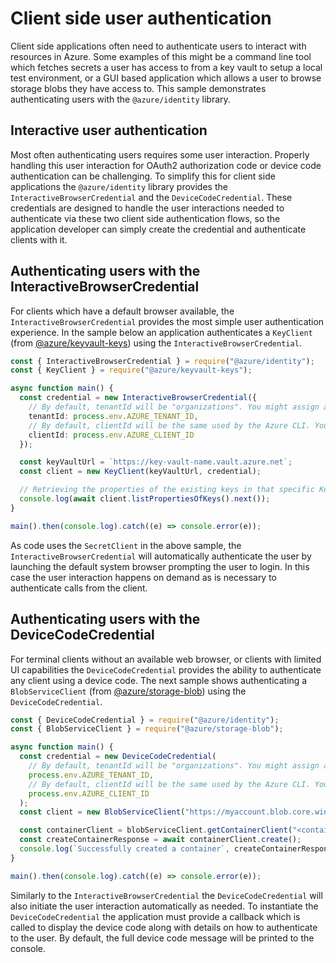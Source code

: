# Client side user authentication

Client side applications often need to authenticate users to interact with resources in Azure. Some examples of this might be a command line tool which fetches secrets a user has access to from a key vault to setup a local test environment, or a GUI based application which allows a user to browse storage blobs they have access to. This sample demonstrates authenticating users with the `@azure/identity` library.

## Interactive user authentication

Most often authenticating users requires some user interaction. Properly handling this user interaction for OAuth2 authorization code or device code authentication can be challenging. To simplify this for client side applications the `@azure/identity` library provides the `InteractiveBrowserCredential` and the `DeviceCodeCredential`. These credentials are designed to handle the user interactions needed to authenticate via these two client side authentication flows, so the application developer can simply create the credential and authenticate clients with it.

## Authenticating users with the InteractiveBrowserCredential

For clients which have a default browser available, the `InteractiveBrowserCredential` provides the most simple user authentication experience. In the sample below an application authenticates a `KeyClient` (from [@azure/keyvault-keys](https://www.npmjs.com/package/@azure/keyvault-keys)) using the `InteractiveBrowserCredential`.

```ts
const { InteractiveBrowserCredential } = require("@azure/identity");
const { KeyClient } = require("@azure/keyvault-keys");

async function main() {
  const credential = new InteractiveBrowserCredential({
    // By default, tenantId will be "organizations". You might assign a specific tenant this way.
    tenantId: process.env.AZURE_TENANT_ID,
    // By default, clientId will be the same used by the Azure CLI. You might assign a specific client ID this way.
    clientId: process.env.AZURE_CLIENT_ID  
  });

  const keyVaultUrl = `https://key-vault-name.vault.azure.net`;
  const client = new KeyClient(keyVaultUrl, credential);

  // Retrieving the properties of the existing keys in that specific Key Vault.
  console.log(await client.listPropertiesOfKeys().next());
}

main().then(console.log).catch((e) => console.error(e));
```

As code uses the `SecretClient` in the above sample, the `InteractiveBrowserCredential` will automatically authenticate the user by launching the default system browser prompting the user to login. In this case the user interaction happens on demand as is necessary to authenticate calls from the client.

## Authenticating users with the DeviceCodeCredential

For terminal clients without an available web browser, or clients with limited UI capabilities the `DeviceCodeCredential` provides the ability to authenticate any client using a device code. The next sample shows authenticating a `BlobServiceClient` (from [@azure/storage-blob](https://www.npmjs.com/package/@azure/storage-blob)) using the `DeviceCodeCredential`.

```ts
const { DeviceCodeCredential } = require("@azure/identity");
const { BlobServiceClient } = require("@azure/storage-blob");

async function main() {
  const credential = new DeviceCodeCredential(
    // By default, tenantId will be "organizations". You might assign a specific tenant this way.
    process.env.AZURE_TENANT_ID,
    // By default, clientId will be the same used by the Azure CLI. You might assign a specific client ID this way.
    process.env.AZURE_CLIENT_ID
  );
  const client = new BlobServiceClient("https://myaccount.blob.core.windows.net/mycontainer/myblob", credential);

  const containerClient = blobServiceClient.getContainerClient("<container-name>");
  const createContainerResponse = await containerClient.create();
  console.log(`Successfully created a container`, createContainerResponse.requestId);
}

main().then(console.log).catch((e) => console.error(e));
```

Similarly to the `InteractiveBrowserCredential` the `DeviceCodeCredential` will also initiate the user interaction automatically as needed. To instantiate the `DeviceCodeCredential` the application must provide a callback which is called to display the device code along with details on how to authenticate to the user. By default, the full device code message will be printed to the console.
